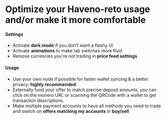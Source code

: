 # Optimize your Haveno-reto usage and/or make it more comfortable

#### Settings

- Activate **dark mode** if you don't want a flashy UI
- Activate **animations** to make tab switches more fluid
- Remove currencies you're not trading in **price feed settings**

#### Usage

- Use your own node if possible for faster wallet syncing & a better privacy. **highly recommended**
- Externally fund your offer to match precise deposit amounts, you can click on the monero URL or scanning the QRCode with a wallet to get transaction descriptions.
- Make multiple payment accounts to have all methods you need to trade and switch on **offers matching my accounts** in **buy/sell**
